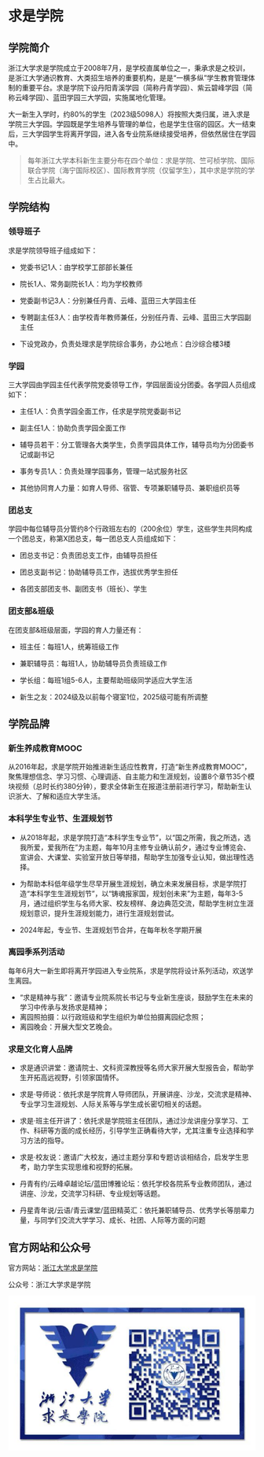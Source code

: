 # 求是学院

## 学院简介

浙江大学求是学院成立于2008年7月，是学校直属单位之一，秉承求是之校训，是浙江大学通识教育、大类招生培养的重要机构，是是“一横多纵”学生教育管理体制的重要平台。求是学院下设丹阳青溪学园（简称丹青学园）、紫云碧峰学园（简称云峰学园）、蓝田学园三大学园，实施属地化管理。

大一新生入学时，约80%的学生（2023级5098人）将按照大类归属，进入求是学院三大学园。学园既是学生培养与管理的单位，也是学生住宿的园区。大一结束后，三大学园学生将离开学园，进入各专业院系继续接受培养，但依然居住在学园中。

> 每年浙江大学本科新生主要分布在四个单位：求是学院、竺可桢学院、国际联合学院（海宁国际校区）、国际教育学院（仅留学生），其中求是学院的学生占比最大。

## 学院结构

### 领导班子

求是学院领导班子组成如下：

- 党委书记1人：由学校学工部部长兼任

- 院长1人、常务副院长1人：均为学校教师

- 党委副书记3人：分别兼任丹青、云峰、蓝田三大学园主任

- 专聘副主任3人：由学校青年教师兼任，分别任丹青、云峰、蓝田三大学园副主任

- 下设党政办，负责处理求是学院综合事务，办公地点：白沙综合楼3楼

### 学园

三大学园由学园主任代表学院党委领导工作，学园层面设分团委。各学园人员组成如下：

- 主任1人：负责学园全面工作，任求是学院党委副书记

- 副主任1人：协助负责学园全面工作

- 辅导员若干：分工管理各大类学生，负责学园具体工作，辅导员均为分团委书记或副书记

- 事务专员1人：负责处理学园事务，管理一站式服务社区

- 其他协同育人力量：如育人导师、宿管、专项兼职辅导员、兼职组织员等

### 团总支

学园中每位辅导员分管约8个行政班左右的（200余位）学生，这些学生共同构成一个团总支，称第X团总支，每一团总支人员组成如下：

- 团总支书记：负责团总支工作，由辅导员担任

- 团总支副书记：协助辅导员工作，选拔优秀学生担任

- 各团支部团支书、副团支书（班长）、学生

### 团支部&班级

在团支部&班级层面，学园的育人力量还有：

- 班主任：每班1人，统筹班级工作

- 兼职辅导员：每班1人，协助辅导员负责班级工作

- 学长组：每班1组5-6人，主要帮助班级同学适应大学生活

- 新生之友：2024级及以前每个寝室1位，2025级可能有所调整


## 学院品牌

### 新生养成教育MOOC

从2016年起，求是学院开始推进新生适应性教育，打造“新生养成教育MOOC”，聚焦理想信念、学习习惯、心理调适、自主能力和生涯规划，设置8个章节35个模块视频（总时长约380分钟），要求全体新生在报道注册前进行学习，帮助新生认识浙大、了解和适应大学生活。

### 本科学生专业节、生涯规划节

- 从2018年起，求是学院打造“本科学生专业节”，以“国之所需，我之所选，选我所爱，爱我所在”为主题，每年10月主修专业确认前夕，通过专业博览会、宣讲会、大课堂、实验室开放日等举措，帮助学生加强专业认知，做出理性选择。

- 为帮助本科低年级学生尽早开展生涯规划，确立未来发展目标，求是学院打造“本科学生生涯规划节”，以“铸魂报家国，规划创未来”为主题，每年3-5月，通过组织学生与名师大家、校友榜样、身边典范交流，帮助学生树立生涯规划意识，提升生涯规划能力，进行生涯规划尝试。

- 2024年起，专业节、生涯规划节合并，在每年秋冬学期开展

### 离园季系列活动

每年6月大一新生即将离开学园进入专业院系，求是学院将设计系列活动，欢送学生离园。

- “求是精神与我”：邀请专业院系院长书记与专业新生座谈，鼓励学生在未来的学习中传承与发扬求是精神；
- 离园照拍摄：以行政班级和学生组织为单位拍摄离园纪念照；
- 离园晚会：开展大型文艺晚会。


### 求是文化育人品牌

- 求是通识讲堂：邀请院士、文科资深教授等名师大家开展大型报告会，帮助学生开拓高远视野，引领家国情怀。

- 求是·导师说：依托求是学院育人导师团队，开展讲座、沙龙，交流求是精神、专业学习生涯规划、人际关系等与学生成长密切相关的话题。

- 求是·班主任开讲了：依托求是学院班主任团队，通过沙龙讲座分享学习、工作、科研等方面的成长经历，引导学生正确看待大学，尤其注重专业选择和学习方法的指导。

- 求是·校友说：邀请广大校友，通过主题分享和专题访谈相结合，启发学生思考，助力学生实现思维和视野的拓展。

- 丹青有约/云峰卓越论坛/蓝田博雅论坛：依托学校各院系专业教师团队，通过讲座、沙龙，交流学习科研、专业规划等话题。

- 丹星青年说/云语/青云课堂/蓝田精英汇：依托兼职辅导员、优秀学长等朋辈力量，与同学们交流大学学习、成长、社团、人际等方面的问题


## 官方网站和公众号

官方网站：[浙江大学求是学院](http://qsxy.zju.edu.cn/main.htm)

公众号：浙江大学求是学院

![qiushi_college](../assets/qiushi_college.jpg)
